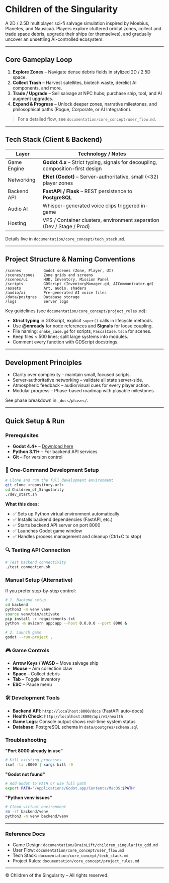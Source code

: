 # Children of the Singularity

A 2D / 2.5D multiplayer sci-fi salvage simulation inspired by Moebius, Planetes, and Nausicaä. Players explore cluttered orbital zones, collect and trade space debris, upgrade their ships (or themselves), and gradually uncover an unsettling AI-controlled ecosystem.

---

## Core Gameplay Loop

1. **Explore Zones** – Navigate dense debris fields in stylized 2D / 2.5D space.
2. **Collect Trash** – Harvest satellites, biotech waste, derelict AI components, and more.
3. **Trade / Upgrade** – Sell salvage at NPC hubs; purchase ship, tool, and AI augment upgrades.
4. **Expand & Progress** – Unlock deeper zones, narrative milestones, and philosophical paths (Rogue, Corporate, or AI Integration).

> For a detailed flow, see `documentation/core_concept/user_flow.md`.

---

## Tech Stack (Client & Backend)

| Layer        | Technology / Notes                             |
|--------------|-----------------------------------------------|
| Game Engine  | **Godot 4.x** – Strict typing, signals for decoupling, composition-first design |
| Networking   | **ENet (Godot)** – Server-authoritative, small (<32) player zones |
| Backend API  | **FastAPI / Flask** – REST persistence to **PostgreSQL** |
| Audio AI     | Whisper-generated voice clips triggered in-game |
| Hosting      | VPS / Container clusters, environment separation (Dev / Stage / Prod) |

Details live in `documentation/core_concept/tech_stack.md`.

---

## Project Structure & Naming Conventions

```text
/scenes          Godot scenes (Zone, Player, UI)
/scenes/zones    Zone grids and screens
/scenes/ui       HUD, Inventory, Mission Panel
/scripts         GDScript (InventoryManager.gd, AICommunicator.gd)
/assets          Art, audio, shaders
/audio/ai        Pre-generated AI voice files
/data/postgres   Database storage
/logs            Server logs
```

Key guidelines (see `documentation/core_concept/project_rules.md`):

* **Strict typing** in GDScript, explicit `super()` calls in lifecycle methods.
* Use **@onready** for node references and **Signals** for loose coupling.
* File naming: `snake_case.gd` for scripts, `PascalCase.tscn` for scenes.
* Keep files < 500 lines; split large systems into modules.
* Comment every function with GDScript docstrings.

---

## Development Principles

* Clarity over complexity – maintain small, focused scripts.
* Server-authoritative networking – validate all state server-side.
* Atmospheric feedback – audio/visual cues for every player action.
* Modular progress – Phase-based roadmap with playable milestones.

See phase breakdown in `_docs/phases/`.

---

## Quick Setup & Run

### Prerequisites
- **Godot 4.4+** – [Download here](https://godotengine.org/download)
- **Python 3.11+** – For backend API services
- **Git** – For version control

### 🚀 One-Command Development Setup

```bash
# Clone and run the full development environment
git clone <repository-url>
cd Children_of_Singularity
./dev_start.sh
```

**What this does:**
- ✅ Sets up Python virtual environment automatically
- ✅ Installs backend dependencies (FastAPI, etc.)
- ✅ Starts backend API server on port 8000
- ✅ Launches Godot game window
- ✅ Handles process management and cleanup (Ctrl+C to stop)

### 🔍 Testing API Connection

```bash
# Test backend connectivity
./test_connection.sh
```

### Manual Setup (Alternative)

If you prefer step-by-step control:

```bash
# 1. Backend setup
cd backend
python3 -m venv venv
source venv/bin/activate
pip install -r requirements.txt
python -m uvicorn app:app --host 0.0.0.0 --port 8000 &

# 2. Launch game
godot --run-project .
```

### 🎮 Game Controls

- **Arrow Keys / WASD** – Move salvage ship
- **Mouse** – Aim collection claw
- **Space** – Collect debris
- **Tab** – Toggle inventory
- **ESC** – Pause menu

### 🛠️ Development Tools

- **Backend API**: `http://localhost:8000/docs` (FastAPI auto-docs)
- **Health Check**: `http://localhost:8000/api/v1/health`
- **Game Logs**: Console output shows real-time system status
- **Database**: PostgreSQL schema in `data/postgres/schema.sql`

### Troubleshooting

**"Port 8000 already in use"**
```bash
# Kill existing processes
lsof -ti :8000 | xargs kill -9
```

**"Godot not found"**
```bash
# Add Godot to PATH or use full path
export PATH="/Applications/Godot.app/Contents/MacOS:$PATH"
```

**"Python venv issues"**
```bash
# Clean virtual environment
rm -rf backend/venv
python3 -m venv backend/venv
```

---

### Reference Docs

* Game Design: `documentation/BrainLift/children_singularity_gdd.md`
* User Flow: `documentation/core_concept/user_flow.md`
* Tech Stack: `documentation/core_concept/tech_stack.md`
* Project Rules: `documentation/core_concept/project_rules.md`

---

© Children of the Singularity – All rights reserved. 